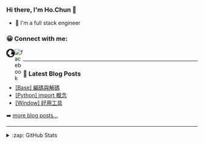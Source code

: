 ### Hi there, I'm Ho.Chun 👋

- 🔭 I'm a full stack engineer

### 😀 Connect with me:

[<img align="left" alt="website" width="22px" src="https://raw.githubusercontent.com/iconic/open-iconic/master/svg/globe.svg" />][website]
[<img align="left" alt="facebook" width="22px" src="https://cdn.jsdelivr.net/npm/simple-icons@v3/icons/facebook.svg" />][facebook]

<br />

---

### 📕 Latest Blog Posts

<!-- BLOG-POST-LIST:START -->
- [[Base] 編碼與解碼](https://blog.hochun836.com/2020/11/21/base/encode-decode.html)
- [[Python] import 概念](https://blog.hochun836.com/2020/10/03/python/import-concept.html)
- [[Window] 好用工具](https://blog.hochun836.com/2020/10/02/window/useful-tools.html)
<!-- BLOG-POST-LIST:END -->

➡️ [more blog posts...](https://blog.hochun836.com)

---

<details>
  <summary>:zap: GitHub Stats</summary>

  <img align="left" alt="Ho.Chun's GitHub Stats" src="https://github-readme-stats.codestackr.vercel.app/api?username=hochun836&show_icons=true&hide_border=true" />

</details>

[website]: https://blog.hochun836.com
[facebook]: https://www.facebook.com/peter.kang.374
